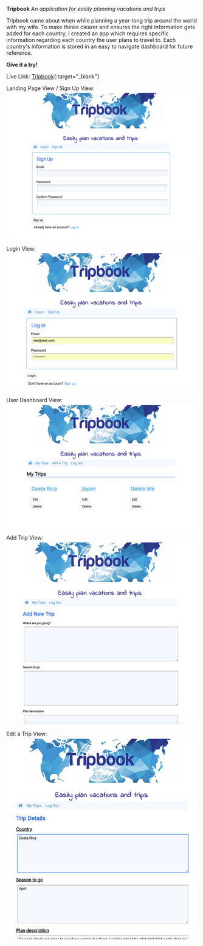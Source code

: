 **Tripbook**
_An application for easily planning vacations and trips_

Tripbook came about when while planning a year-long trip around the world with my wife.
To make thinks clearer and ensures the right information gets added for each country, I created an app which requires specific information regarding each country the user plans to travel to. Each country's information is stored in an easy to navigate dashboard for future reference.

**Give it a try!**

Live Link: [Tripbook](https://node-tripbook-app.herokuapp.com/){:target="\_blank"}

Landing Page View / Sign Up View:
![Landing Page View / Sign Up View](public/images/signup.png)

Login View:
![Login View](public/images/login.png)

User Dashboard View:
![Dashboard View](public/images/dashboard.png)

Add Trip View:
![Add Trip View](public/images/addtrip.png)

Edit a Trip View:
![Edit Trip View](public/images/edittrip.png)
